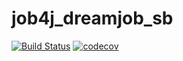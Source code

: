 # job4j_dreamjob_sb
[![Build Status](https://app.travis-ci.com/ftptpf/job4j_dreamjob_sb.svg?branch=master)](https://app.travis-ci.com/ftptpf/job4j_dreamjob_sb)
[![codecov](https://codecov.io/gh/ftptpf/job4j_dreamjob_sb/branch/master/graph/badge.svg?token=ANWPE1KVAZ)](https://codecov.io/gh/ftptpf/job4j_dreamjob_sb)
